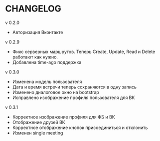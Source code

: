 # CHANGELOG

v 0.2.0

* Авторизация Вконтакте

v 0.2.9

* Фикс серверных маршрутов. Теперь Create, Update, Read и Delete работают как нужно.
* Добавлена time-ago поддержка

v 0.3.0

* Изменена модель пользователя
* Дата и время встречи теперь сохраняются в одну запись
* Изменено диалоговое окно на bootstrap
* Исправлено изображение профиля пользователя для ВК

v 0.3.1

* Корректное изображение профиля для ФБ и ВК
* Отображение друзей ВК
* Корректное отображение кнопок присоединиться и отклонить
* Изменен single meeting



